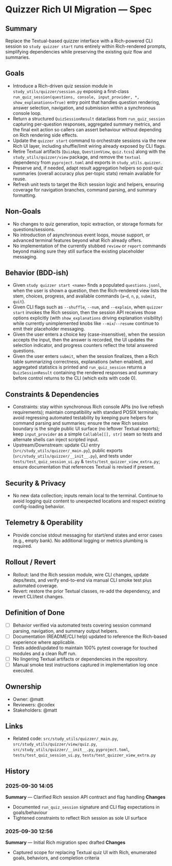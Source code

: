 # Quizzer Rich UI Migration — Spec

## Summary
Replace the Textual-based quizzer interface with a Rich-powered CLI session so `study quizzer start` runs entirely within Rich-rendered prompts, simplifying dependencies while preserving the existing quiz flow and summaries.

## Goals
- Introduce a Rich-driven quiz session module in `study_utils/quizzer/session.py` exposing a first-class `run_quiz_session(questions, console, input_provider, *, show_explanations=True)` entry point that handles question rendering, answer selection, navigation, and submission within a synchronous console loop.
- Return a structured `QuizSessionResult` dataclass from `run_quiz_session` capturing per-question responses, aggregated summary metrics, and the final exit action so callers can assert behaviour without depending on Rich rendering side effects.
- Update the `quizzer start` command to orchestrate sessions via the new Rich UI layer, including shuffle/limit wiring already exposed by CLI flags.
- Retire Textual artifacts (`QuizApp`, `QuestionView`, `quiz.tcss`) along with the `study_utils/quizzer/view` package, and remove the `textual` dependency from `pyproject.toml` and exports in `study_utils.quizzer`.
- Preserve and, if needed, adapt result aggregation helpers so post-quiz summaries (overall accuracy plus per-topic stats) remain available for reuse.
- Refresh unit tests to target the Rich session logic and helpers, ensuring coverage for navigation branches, command parsing, and summary formatting.

## Non-Goals
- No changes to quiz generation, topic extraction, or storage formats for questions/sessions.
- No introduction of asynchronous event loops, mouse support, or advanced terminal features beyond what Rich already offers.
- No implementation of the currently stubbed `review` or `report` commands beyond making sure they still surface the existing placeholder messaging.

## Behavior (BDD-ish)
- Given `study quizzer start <name>` finds a populated `questions.jsonl`, when the user is shown a question, then the Rich-rendered view lists the stem, choices, progress, and available commands (`a`–`d`, `n`, `p`, `submit`, `quit`).
- Given CLI flags such as `--shuffle`, `--num`, and `--explain`, when `quizzer start` invokes the Rich session, then the session API receives those options explicitly (with `show_explanations` driving explanation visibility) while currently unimplemented knobs like `--mix`/`--resume` continue to emit their placeholder messaging.
- Given the user enters a choice key (case-insensitive), when the session accepts the input, then the answer is recorded, the UI updates the selection indicator, and progress counters reflect the total answered questions.
- Given the user enters `submit`, when the session finalizes, then a Rich table summarizing correctness, explanations (when enabled), and aggregated statistics is printed and `run_quiz_session` returns a `QuizSessionResult` containing the rendered responses and summary before control returns to the CLI (which exits with code 0).

## Constraints & Dependencies
- Constraints: stay within synchronous Rich console APIs (no live refresh requirements); maintain compatibility with standard POSIX terminals; avoid regressing automated testability by keeping pure helpers for command parsing and summaries; ensure the new Rich session boundary is the single public UI surface (no leftover Textual exports); keep `input_provider` as a simple `Callable[[], str]` seam so tests and alternate shells can inject scripted input.
- Upstream/Downstream: update CLI entry (`src/study_utils/quizzer/_main.py`), public exports (`src/study_utils/quizzer/__init__.py`), and tests under `tests/test_quiz_session_ui.py` & `tests/test_quizzer_view_extra.py`; ensure documentation that references Textual is revised if present.

## Security & Privacy
- No new data collection; inputs remain local to the terminal. Continue to avoid logging quiz content to unexpected locations and respect existing config-loading behavior.

## Telemetry & Operability
- Provide concise stdout messaging for start/end states and error cases (e.g., empty bank). No additional logging or metrics plumbing is required.

## Rollout / Revert
- Rollout: land the Rich session module, wire CLI changes, update deps/tests, and verify end-to-end via manual CLI smoke test plus automated coverage.
- Revert: restore the prior Textual classes, re-add the dependency, and revert CLI/test changes.

## Definition of Done
- [ ] Behavior verified via automated tests covering session command parsing, navigation, and summary output helpers.
- [ ] Documentation (README/CLI help) updated to reference the Rich-based experience where applicable.
- [ ] Tests added/updated to maintain 100% pytest coverage for touched modules and a clean Ruff run.
- [ ] No lingering Textual artifacts or dependencies in the repository.
- [ ] Manual smoke test instructions captured in implementation log once executed.

## Ownership
- Owner: @matt
- Reviewers: @codex
- Stakeholders: @matt

## Links
- Related code: `src/study_utils/quizzer/_main.py`, `src/study_utils/quizzer/view/quiz.py`, `src/study_utils/quizzer/__init__.py`, `pyproject.toml`, `tests/test_quiz_session_ui.py`, `tests/test_quizzer_view_extra.py`

## History
### 2025-09-30 14:05
**Summary** — Clarified Rich session API contract and flag handling
**Changes**
- Documented `run_quiz_session` signature and CLI flag expectations in goals/behaviour
- Tightened constraints to reflect Rich session as sole UI surface
### 2025-09-30 12:56
**Summary** — Initial Rich migration spec drafted
**Changes**
- Captured scope for replacing Textual quiz UI with Rich, enumerated goals, behaviors, and completion criteria
